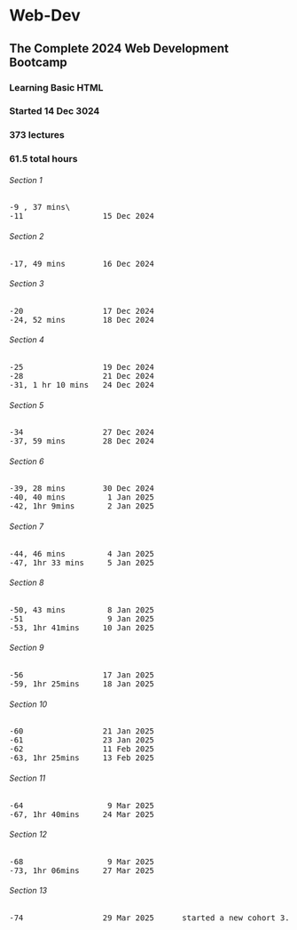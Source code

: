 # Web-Dev 
## The Complete 2024 Web Development Bootcamp
### Learning Basic HTML
### Started 14 Dec 3024
### 373 lectures
### 61.5 total hours

###### Section 1
<pre>
-9 , 37 mins\
-11                 15 Dec 2024
</pre>
###### Section 2
<pre>
-17, 49 mins        16 Dec 2024
</pre>
###### Section 3
<pre>
-20                 17 Dec 2024
-24, 52 mins        18 Dec 2024
</pre>
###### Section 4
<pre>
-25                 19 Dec 2024
-28                 21 Dec 2024
-31, 1 hr 10 mins   24 Dec 2024
</pre>
###### Section  5
<pre>
-34                 27 Dec 2024
-37, 59 mins        28 Dec 2024
</pre>
###### Section  6
<pre>
-39, 28 mins        30 Dec 2024
-40, 40 mins         1 Jan 2025
-42, 1hr 9mins       2 Jan 2025
</pre>
###### Section  7
<pre>
-44, 46 mins         4 Jan 2025
-47, 1hr 33 mins     5 Jan 2025
</pre>
###### Section  8
<pre>
-50, 43 mins         8 Jan 2025
-51                  9 Jan 2025
-53, 1hr 41mins     10 Jan 2025  
</pre>
###### Section  9
<pre>
-56                 17 Jan 2025
-59, 1hr 25mins     18 Jan 2025
</pre>
###### Section  10
<pre>
-60                 21 Jan 2025    
-61                 23 Jan 2025
-62                 11 Feb 2025
-63, 1hr 25mins     13 Feb 2025
</pre>
###### Section  11
<pre>
-64                  9 Mar 2025    
-67, 1hr 40mins     24 Mar 2025
</pre>
###### Section  12
<pre>
-68                  9 Mar 2025    
-73, 1hr 06mins     27 Mar 2025
</pre>
###### Section  13
<pre>
-74                 29 Mar 2025      started a new cohort 3.0 course of Web Dev 
</pre>

